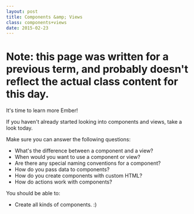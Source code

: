 ```yaml
---
layout: post
title: Components &amp; Views
class: components+views
date: 2015-02-23
---
```


# Note: this page was written for a previous term, and probably doesn't reflect the actual class content for this day.

It's time to learn more Ember!

If you haven't already started looking into components and views, take a look
today.

Make sure you can answer the following questions:

- What's the difference between a component and a view?
- When would you want to use a component or view?
- Are there any special naming conventions for a component?
- How do you pass data to components?
- How do you create components with custom HTML?
- How do actions work with components?

You should be able to:

- Create all kinds of components. :)
